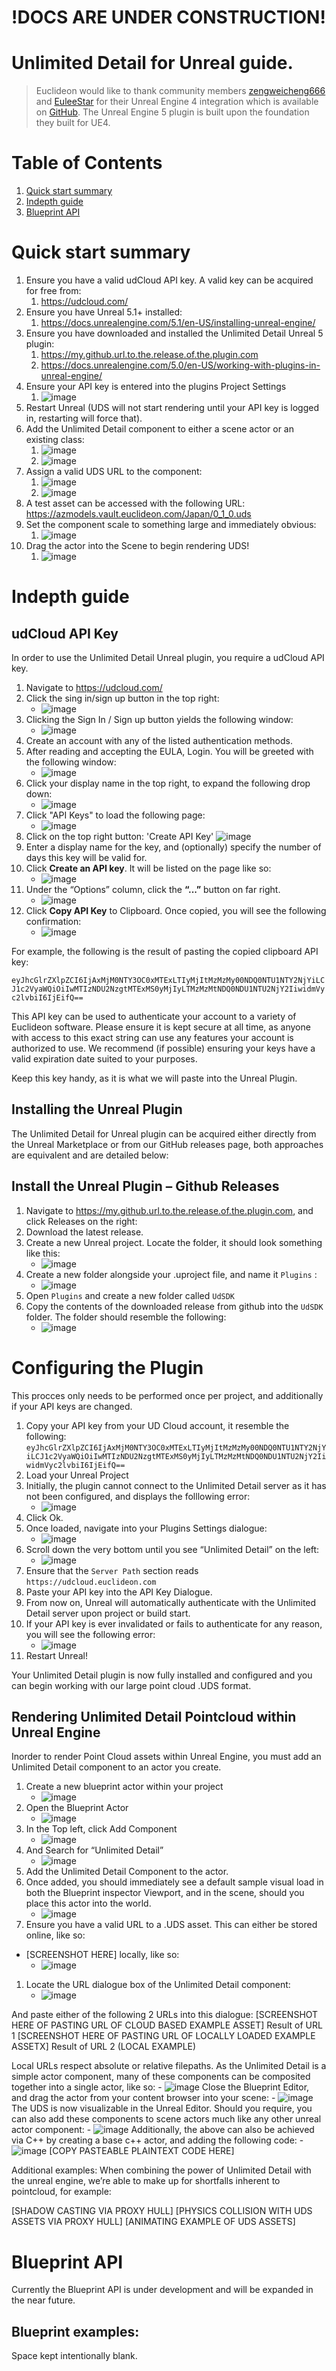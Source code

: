 # !DOCS ARE UNDER CONSTRUCTION!
# Unlimited Detail for Unreal guide.

> Euclideon would like to thank community members [zengweicheng666](https://github.com/zengweicheng666) and [EuleeStar](https://github.com/EuleeStar) for their Unreal Engine 4 integration which is available on [GitHub](https://github.com/zengweicheng666/UdSDKProject). The Unreal Engine 5 plugin is built upon the foundation they built for UE4.


# Table of Contents

1. [Quick start summary](#example1)
2. [Indepth guide](#example2)
3. [Blueprint API](#example3)

# Quick start summary

1. Ensure you have a valid udCloud API key. A valid key can be acquired for free from:
    1. https://udcloud.com/
1.	Ensure you have Unreal 5.1+ installed: 
    1.	https://docs.unrealengine.com/5.1/en-US/installing-unreal-engine/ 
1.	Ensure you have downloaded and installed the Unlimited Detail Unreal 5 plugin:
    1.	https://my.github.url.to.the.release.of.the.plugin.com 
    1.	https://docs.unrealengine.com/5.0/en-US/working-with-plugins-in-unreal-engine/  
1.	Ensure your API key is entered into the plugins Project Settings 
    1. ![image](./mdcontent/projectSettingsAPIKey.png "Project Settings")
1.	Restart Unreal (UDS will not start rendering until your API key is logged in, restarting will force that).
1.	Add the Unlimited Detail component to either a scene actor or an existing class:
    1. ![image](./mdcontent/addComponent.png "Add component")
    1. ![image](./mdcontent/addUDSComponent.png "Component name")
1.	Assign a valid UDS URL to the component:
    1. ![image](./mdcontent/url_empty.png "Empty URL")
    1. ![image](./mdcontent/url_valid.png "Example URL")
1.	A test asset can be accessed with the following URL: https://azmodels.vault.euclideon.com/Japan/0_1_0.uds
1.	Set the component scale to something large and immediately obvious:
    1. ![image](./mdcontent/scale_large.png "Large scale")
1.	Drag the actor into the Scene to begin rendering UDS!
    1. ![image](./mdcontent/unrealuds.png "UDS in Unreal")

# Indepth guide 

## udCloud API Key
In order to use the Unlimited Detail Unreal plugin, you require a udCloud API key.

1. Navigate to https://udcloud.com/
1. Click the sing in/sign up button in the top right:
    - ![image](./mdcontent/udcloud_Welcome.png "UDS in Unreal")
1. Clicking the Sign In / Sign up button yields the following window:
    - ![image](./mdcontent/udcloud_login.png "UDS in Unreal")
1. Create an account with any of the listed authentication methods.
1. After reading and accepting the EULA, Login. You will be greeted with the following window: 
    - ![image](./mdcontent/udcloud_loggedin.png "UDS in Unreal")
1. Click your display name in the top right, to expand the following drop down:
    - ![image](./mdcontent/udcloud_displayNameClicked.png "UDS in Unreal")
1. Click "API Keys" to load the following page: 
    - ![image](./mdcontent/udcloud_APIKeys.png "UDS in Unreal")
1. Click on the top right button: 'Create API Key'
    ![image](./mdcontent/udcloud_createAPIKey.png "UDS in Unreal")
1. Enter a display name for the key, and (optionally) specify the number of days this key will be valid for.
1. Click **Create an API key**. It will be listed on the page like so: 
    - ![image](./mdcontent/udcloud_ApiKeyList.png "UDS in Unreal")
1. Under the “Options” column, click the **“...”** button on far right.
    - ![image](./mdcontent/udcloud_CopyAPIKey.png "UDS in Unreal")
1. Click **Copy API Key** to Clipboard. Once copied, you will see the following confirmation:
    - ![image](./mdcontent/apikey_confirmation.png "UDS in Unreal")

For example, the following is the result of pasting the copied clipboard API key:

`eyJhcGlrZXlpZCI6IjAxMjM0NTY3OC0xMTExLTIyMjItMzMzMy00NDQ0NTU1NTY2NjYiLCJ1c2VyaWQiOiIwMTIzNDU2NzgtMTExMS0yMjIyLTMzMzMtNDQ0NDU1NTU2NjY2IiwidmVyc2lvbiI6IjEifQ==`

This API key can be used to authenticate your account to a variety of Euclideon software. Please ensure it is kept secure at all time, as anyone with access to this exact string can use any features your account is authorized to use. We recommend (if possible) ensuring your keys have a valid expiration date suited to your purposes.

Keep this key handy, as it is what we will paste into the Unreal Plugin.
 
## Installing the Unreal Plugin

The Unlimited Detail for Unreal plugin can be acquired either directly from the Unreal Marketplace or from our GitHub releases page, both approaches are equivalent and are detailed below:



## Install the Unreal Plugin – Github Releases

1. Navigate to https://my.github.url.to.the.release.of.the.plugin.com, and click Releases on the right:
1. Download the latest release.
1. Create a new Unreal project. Locate the folder, it should look something like this: 
    - ![image](./mdcontent/unreal_project.png "UDS in Unreal")
1. Create a new folder alongside your .uproject file, and name it `Plugins` :
    - ![image](./mdcontent/unreal_pluginsFolder.png "UDS in Unreal")
1. Open `Plugins` and create a new folder called `UdSDK`
1. Copy the contents of the downloaded release from github into the `UdSDK` folder. The folder should resemble the following:
    - ![image](./mdcontent/apikey_confirmation.png "UDS in Unreal")

# Configuring the Plugin
This procces only needs to be performed once per project, and additionally if your API keys are changed.

1. Copy your API key from your UD Cloud account, it resemble the following: 
`eyJhcGlrZXlpZCI6IjAxMjM0NTY3OC0xMTExLTIyMjItMzMzMy00NDQ0NTU1NTY2NjYiLCJ1c2VyaWQiOiIwMTIzNDU2NzgtMTExMS0yMjIyLTMzMzMtNDQ0NDU1NTU2NjY2IiwidmVyc2lvbiI6IjEifQ==`
1. Load your Unreal Project
1. Initially, the plugin cannot connect to the Unlimited Detail server as it has not been configured, and displays the folllowing error: 
    - ![image](./mdcontent/apikey_fail_Server.png "UDS in Unreal")
1. Click Ok.
1. Once loaded, navigate into your Plugins Settings dialogue:
    - ![image](./mdcontent/projectsettings_navigation.png "UDS in Unreal")
1. Scroll down the very bottom until you see “Unlimited Detail” on the left:
    - ![image](./mdcontent/projectsettings_APIKey.png "UDS in Unreal")
1. Ensure that the `Server Path` section reads `https://udcloud.euclideon.com`
1. Paste your API key into the API Key Dialogue.
1. From now on, Unreal will automatically authenticate with the Unlimited Detail server upon project or build start. 
1. If your API key is ever invalidated or fails to authenticate for any reason, you will see the following error:
    - ![image](./mdcontent/apikey_fail_invalidKey.png "UDS in Unreal")
1. Restart Unreal!


Your Unlimited Detail plugin is now fully installed and configured and you can begin working with our large point cloud .UDS format.

## Rendering Unlimited Detail Pointcloud within Unreal Engine
Inorder to render Point Cloud assets within Unreal Engine, you must add an Unlimited Detail component to an actor you create. 

1. Create a new blueprint actor within your project
    - ![image](./mdcontent/apikey_confirmation.png "UDS in Unreal")
1. Open the Blueprint Actor
    - ![image](./mdcontent/apikey_confirmation.png "UDS in Unreal")
1. In the Top left, click Add Component
    - ![image](./mdcontent/apikey_confirmation.png "UDS in Unreal")
1. And Search for “Unlimited Detail”
    - ![image](./mdcontent/apikey_confirmation.png "UDS in Unreal")
1. Add the Unlimited Detail Component to the actor.
1. Once added, you should immediately see a default sample visual load in both the Blueprint inspector Viewport, and in the scene, should you place this actor into the world.
    - ![image](./mdcontent/apikey_confirmation.png "UDS in Unreal")
1. Ensure you have a valid URL to a .UDS asset. This can either be stored online, like so: 
- [SCREENSHOT HERE]
 locally, like so:
    - ![image](./mdcontent/apikey_confirmation.png "UDS in Unreal")
1. Locate the URL dialogue box of the Unlimited Detail component:
    - ![image](./mdcontent/apikey_confirmation.png "UDS in Unreal")


And paste either of the following 2 URLs into this dialogue:
[SCREENSHOT HERE OF PASTING URL OF CLOUD BASED EXAMPLE ASSET]
Result of URL 1
[SCREENSHOT HERE OF PASTING URL OF LOCALLY LOADED EXAMPLE ASSETX]
Result of URL 2 (LOCAL EXAMPLE)

Local URLs respect absolute or relative filepaths.
As the Unlimited Detail is a simple actor component, many of these components can be composited together into a single actor, like so:
    - ![image](./mdcontent/apikey_confirmation.png "UDS in Unreal")
Close the Blueprint Editor, and drag the actor from your content browser into your scene:
    - ![image](./mdcontent/apikey_confirmation.png "UDS in Unreal")
The UDS is now visualizable in the Unreal Editor.
Should you require, you can also add these components to scene actors much like any other unreal actor component: 
    - ![image](./mdcontent/apikey_confirmation.png "UDS in Unreal")
Additionally, the above can also be achieved via C++ by creating a base c++ actor, and adding the following code:
    - ![image](./mdcontent/apikey_confirmation.png "UDS in Unreal")
[COPY PASTEABLE PLAINTEXT CODE HERE]

Additional examples:
When combining the power of Unlimited Detail with the unreal engine, we’re able to make up for shortfalls inherent to pointcloud, for example:

[SHADOW CASTING VIA PROXY HULL]
[PHYSICS COLLISION WITH UDS ASSETS VIA PROXY HULL]
[ANIMATING EXAMPLE OF UDS ASSETS]

# Blueprint API
Currently the Blueprint API is under development and will be expanded in the near future.

## Blueprint examples:
Space kept intentionally blank.